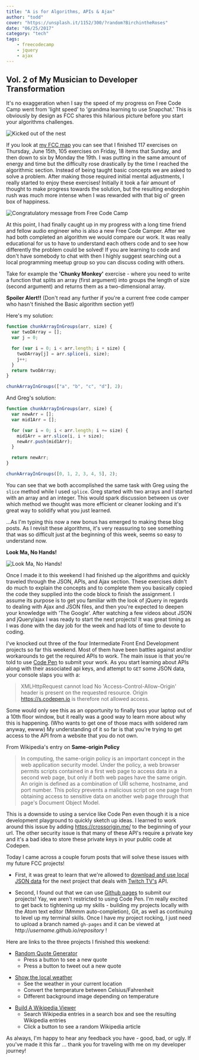 ```yaml
---
title: "A is for Algorithms, APIs & Ajax"
author: "todd"
cover: "https://unsplash.it/1152/300/?random?BirchintheRoses"
date: "06/25/2017"
category: "tech"
tags: 
    - freecodecamp
    - jquery
    - ajax
---
```


## Vol. 2 of My Musician to Developer Transformation

It's no exaggeration when I say the speed of my progress on Free Code Camp went from 'light speed' to 'grandma learning to use Snapchat.' This is obviously by design as FCC shares this hilarious picture before you start your algorithms challenges.

![Kicked out of the nest](images/kicked-out.jpg)

If you look at [my FCC map](https://www.freecodecamp.com/gtodd876) you can see that I finished 117 exercises on Thursday, June 15th, 105 exercises on Friday, 18 items that Sunday, and then down to six by Monday the 19th. I was putting in the same amount of energy and time but the difficulty rose drastically by the time I reached the algorithmic section. Instead of being taught basic concepts we are asked to solve a problem. After making those required initial mental adjustments, I really started to enjoy these exercises! Initially it took a fair amount of thought to make progress towards the solution, but the resulting endorphin rush was much more intense when I was rewarded with that big ol' green box of happiness.

![Congratulatory message from Free Code Camp](/images/happy.png)

At this point, I had finally caught up in my progress with a long time friend and fellow audio engineer who is also a new Free Code Camper. After we had both completed an algorithm we would compare our work. It was really educational for us to have to understand each others code and to see how differently the problem could be solved! If you are learning to code and don't have somebody to chat with then I highly suggest searching out a local programming meetup group so you can discuss coding with others.

Take for example the **'Chunky Monkey'** exercise - where you need to write a function that splits an array (first argument) into groups the length of size (second argument) and returns them as a two-dimensional array.

**Spoiler Alert!!** (Don't read any further if you're a current free code camper who hasn't finished the Basic algorithm section yet!)

Here's my solution:

```js
function chunkArrayInGroups(arr, size) {
  var twoDArray = [];
  var j = 0;

  for (var i = 0; i < arr.length; i + size) {
    twoDArray[j] = arr.splice(i, size);
    j++;
  }
  return twoDArray;
}

chunkArrayInGroups(["a", "b", "c", "d"], 2);
```

And Greg's solution:

```js
function chunkArrayInGroups(arr, size) {
  var newArr = [];
  var mid1Arr = [];

  for (var i = 0; i < arr.length; i += size) {
    mid1Arr = arr.slice(i, i + size);
    newArr.push(mid1Arr);
  }

  return newArr;
}

chunkArrayInGroups([0, 1, 2, 3, 4, 5], 2);
```

You can see that we both accomplished the same task with Greg using the `slice` method while I used `splice`. Greg started with two arrays and I started with an array and an integer. This would spark discussion between us over which method we thought was more efficient or cleaner looking and it's great way to solidify what you just learned.

...As I'm typing this now a new bonus has emerged to making these blog posts. As I revisit these algorithms, it's very reassuring to see something that was so difficult just at the beginning of this week, seems so easy to understand now.

**Look Ma, No Hands!**

![Look Ma, No Hands!](/images/nohands.jpg)

Once I made it to this weekend I had finished up the algorithms and quickly traveled through the JSON, APIs, and Ajax section. These exercises didn't do much to explain the concepts and to complete them you basically copied the code they supplied into the code block to finish the assignment. I assume its purpose is to get you familiar with the look of jQuery in regards to dealing with Ajax and JSON files, and then you're expected to deepen your knowledge with 'The Google'. After watching a few videos about JSON and jQuery/ajax I was ready to start the next projects! It was great timing as I was done with the day job for the week and had lots of time to devote to coding.

I've knocked out three of the four Intermediate Front End Development projects so far this weekend. Most of them have been battles against and/or workarounds to get the required APIs to work. The main issue is that you're told to use [Code Pen](https://codepen.io/gtodd876/) to submit your work. As you start learning about APIs along with their associated api keys, and attempt to `GET` some JSON data, your console slaps you with a:

> XMLHttpRequest cannot load No 'Access-Control-Allow-Origin' header is present on the requested resource. Origin https://s.codepen.io is therefore not allowed access.

Some would only see this as an opportunity to finally toss your laptop out of a 10th floor window, but it really was a good way to learn more about why this is happening. (Who wants to get one of those macs with soldered ram anyway, ewww) My understanding of it so far is that you're trying to get access to the API from a website that you do not own.

From Wikipedia's entry on **Same-origin Policy**

> In computing, the same-origin policy is an important concept in the web application security model. Under the policy, a web browser permits scripts contained in a first web page to access data in a second web page, but only if both web pages have the same origin. An origin is defined as a combination of URI scheme, hostname, and port number. This policy prevents a malicious script on one page from obtaining access to sensitive data on another web page through that page's Document Object Model.

This is a downside to using a service like Code Pen even though it is a nice development playground to quickly sketch up ideas. I learned to work around this issue by adding https://crossorigin.me/ to the beginning of your url. The other security issue is that many of these API's require a private key and it's a bad idea to store these private keys in your public code at Codepen.

Today I came across a couple forum posts that will solve these issues with my future FCC projects!

* First, it was great to learn that we're allowed to [download and use local JSON data](https://forum.freecodecamp.com/t/freecodecamp-challenge-guide-how-to-use-the-twitchtv-api/19541) for the next project that deals with [Twitch TV's](https://dev.twitch.tv/) API.

* Second, I found out that we can use [Github pages](https://pages.github.com/) to submit our projects! Yay, we aren't restricted to using Code Pen. I'm really excited to get back to tightening up my skills - building my projects locally with the Atom text editor (Mmmm auto-completion), Git, as well as continuing to level up my terminal skills. Once I have my project rocking, I just need to upload a branch named `gh-pages` and it can be viewed at http://_username_.github.io/_repository_ !

Here are links to the three projects I finished this weekend:

* [Random Quote Generator](https://codepen.io/gtodd876/pen/WOOqqa)
  * Press a button to see a new quote
  * Press a button to tweet out a new quote

- [Show the local weather](https://codepen.io/gtodd876/pen/rwzbZx/)
  * See the weather in your current location
  * Convert the temperature between Celsius/Fahrenheit
  * Different background image depending on temperature

* [Build A Wikipedia Viewer](https://codepen.io/gtodd876/pen/jwGEpo)
  * Search Wikipedia entries in a search box and see the resulting Wikipedia entries
  * Click a button to see a random Wikipedia article

As always, I'm happy to hear any feedback you have - good, bad, or ugly. If you've made it this far ... thank you for traveling with me on my developer journey!
